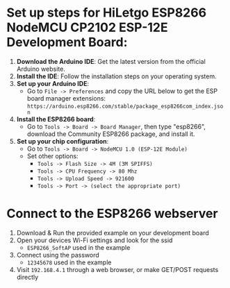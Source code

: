 # Set up steps for HiLetgo ESP8266 NodeMCU CP2102 ESP-12E Development Board:

1. **Download the Arduino IDE**: Get the latest version from the official Arduino website.
2. **Install the IDE**: Follow the installation steps on your operating system.
3. **Set up your Arduino IDE**:
    - Go to `File -> Preferences` and copy the URL below to get the ESP board manager extensions:  
      `https://arduino.esp8266.com/stable/package_esp8266com_index.json`
4. **Install the ESP8266 board**:
    - Go to `Tools -> Board -> Board Manager`, then type "esp8266", download the Community ESP8266 package, and install it.
5. **Set up your chip configuration**:
    - Go to `Tools -> Board -> NodeMCU 1.0 (ESP-12E Module)`
    - Set other options:  
      - `Tools -> Flash Size -> 4M (3M SPIFFS)`  
      - `Tools -> CPU Frequency -> 80 Mhz`  
      - `Tools -> Upload Speed -> 921600`  
      - `Tools -> Port -> (select the appropriate port)`

# Connect to the ESP8266 webserver
1. Download & Run the provided example on your development board
2. Open your devices Wi-Fi settings and look for the ssid
    - `ESP8266_SoftAP` used in the example
3. Connect using the password
    - `12345678` used in the example
4. Visit `192.168.4.1` through a web browser, or make GET/POST requests directly
